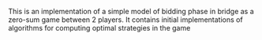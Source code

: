 This is an implementation of a simple model of bidding phase in bridge as a zero-sum game between 2 players.
It contains initial implementations of algorithms for computing optimal strategies in the game
